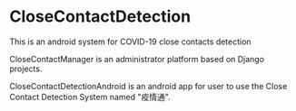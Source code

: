 # CloseContactDetection
This is an android system for COVID-19 close contacts detection


CloseContactManager is an administrator platform based on Django projects.

CloseContactDetectionAndroid is an android app for user to use the Close Contact Detection System named "疫情通".
